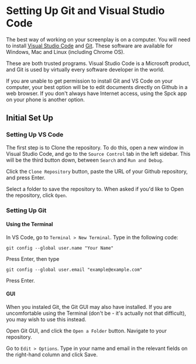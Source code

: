 # Setting Up Git and Visual Studio Code

The best way of working on your screenplay is on a computer. You will need to install [Visual Studio Code](https://code.visualstudio.com/) and [Git](https://git-scm.com/). These software are available for Windows, Mac and Linux (including Chrome OS).

These are both trusted programs. Visual Studio Code is a Microsoft product, and Git is used by virtually every software developer in the world.

If you are unable to get permission to install Git and VS Code on your computer, your best option will be to edit documents directly on Github in a web browser. If you don't always have Internet access, using the Spck app on your phone is another option.

## Initial Set Up

### Setting Up VS Code

The first step is to Clone the repository. To do this, open a new window in Visual Studio Code, and go to the `Source Control` tab in the left sidebar. This will be the third button down, between `Search` and `Run and Debug`.

Click the `Clone Repository` button, paste the URL of your Github repository, and press Enter.

Select a folder to save the repository to. When asked if you'd like to Open the repository, click `Open`.

### Setting Up Git

#### Using the Terminal

In VS Code, go to `Terminal > New Terminal`. Type in the following code:

`git config --global user.name "Your Name"`

Press Enter, then type

`git config --global user.email "example@example.com"`

Press Enter.

#### GUI

When you instaled Git, the Git GUI may also have installed. If you are uncomfortable using the Terminal (don't be - it's actually not that difficult), you may wish to use this instead.

Open Git GUI, and click the `Open a Folder` button. Navigate to your repository.

Go to `Edit > Options`. Type in your name and email in the relevant fields on the right-hand column and click Save.